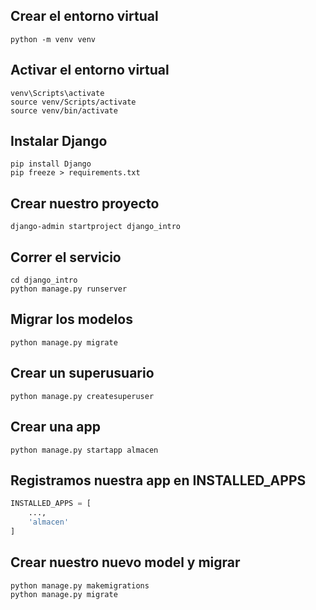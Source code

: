 ## Crear el entorno virtual

```
python -m venv venv
```

## Activar el entorno virtual

```
venv\Scripts\activate
source venv/Scripts/activate
source venv/bin/activate
```

## Instalar Django

```
pip install Django
pip freeze > requirements.txt
```

## Crear nuestro proyecto

```
django-admin startproject django_intro
```

## Correr el servicio

```
cd django_intro
python manage.py runserver
```

## Migrar los modelos

```
python manage.py migrate
```

## Crear un superusuario

```
python manage.py createsuperuser
```

## Crear una app

```
python manage.py startapp almacen
```

## Registramos nuestra app en INSTALLED_APPS

```python
INSTALLED_APPS = [
    ...,
    'almacen'
]
```

## Crear nuestro nuevo model y migrar

```
python manage.py makemigrations
python manage.py migrate
```